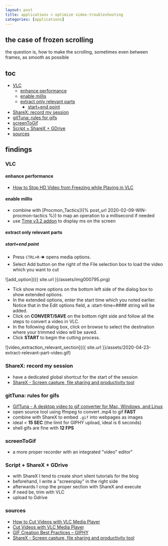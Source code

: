 ```yaml
---
layout: post
title: applications > optimize video-troubleshooting
categories: [applications]
---
```

## the case	of frozen scrolling 
the question is, how to make the scrolling, sometimes even between frames, as smooth as possible    

## toc
<!-- TOC -->

- [VLC](#vlc)
    - [enhance performance](#enhance-performance)
    - [enable millis](#enable-millis)
    - [extract only relevant parts](#extract-only-relevant-parts)
        - [start+end point](#startend-point)
- [ShareX: record my session](#sharex-record-my-session)
- [gitTuna: rules for gifs](#gittuna-rules-for-gifs)
- [screenToGif](#screentogif)
- [Script + ShareX + GDrive](#script--sharex--gdrive)
- [sources](#sources)

<!-- /TOC -->

## findings
### VLC
#### enhance performance
* [How to Stop HD Video from Freezing while Playing in VLC](https://www.vlchelp.com/stop-hd-video-from-freezing-vlc/)

#### enable millis
* combine with [Procmon_Tactics]({% post_url 2020-02-09-WIN-procmon-tactics %}) to map an operation to a millisecond if needed
* use [Time v3.2 addon](https://addons.videolan.org/p/1154032/) to display ms on the screen

#### extract only relevant parts


##### start+end point
* Press `CTRL+R` 🠊 opens media options.
* Select Add button on the right of the File selection box to load the video which you want to cut

![add_option]({{ site.url }}/assets/img000795.png)

* Tick show more options on the bottom left side of the dialog box to show extended options.
* In the extended options, enter the start time which you noted earlier. Notice that in the Edit options field, a :start-time=#### string will be added. 
* Click on **CONVERT/SAVE** on the bottom right side and follow all the steps to convert a video in VLC.
* In the following dialog box, click on browse to select the destination where your trimmed video will be saved.
* Click **START** to begin the cutting process.

![video_extraction_relevant_section]({{ site.url }}/assets/2020-04-23-extract-relevant-part-video.gif)

### ShareX: record my session
* have a dedicated global shortcut for the start of the session
* [ShareX - Screen capture, file sharing and productivity tool](https://getsharex.com/)

### gitTuna: rules for gifs
* [GifTuna - A desktop video to gif converter for Mac, Windows, and Linux](http://giftuna.io/)
* open source tool using ffmpeg to convert .mp4 to gif **FAST**
* combine with ShareX to embed `.gif` into webpages as images
* ideal < **15 SEC** (the limit for GIPHY upload, ideal is 6 seconds)
* shell gifs are fine with **12 FPS**

### screenToGif
* a more proper recorder with an integrated "video" editor" 

### Script + ShareX + GDrive
* with ShareX I tend to create short silent tutorials for the blog
* beforehand, I write a "screenplay" in the right side
* afterwards I crop the proper section with ShareX and execute
* if need be, trim with VLC
* upload to Gdrive

### sources
* [How to Cut Videos with VLC Media Player](https://www.tweakandtrick.com/2017/01/cut-videos-vlc.html)
* [Cut Videos with VLC Media Player](https://www.vlchelp.com/cut-trim-videos-with-vlc-media-player/)
* [GIF Creation Best Practices – GIPHY](https://support.giphy.com/hc/en-us/articles/360019914771-GIF-Creation-Best-Practices)
* [ShareX - Screen capture, file sharing and productivity tool](https://getsharex.com/)